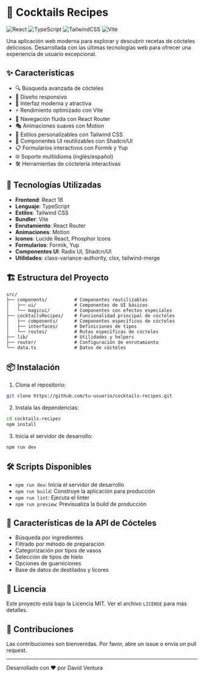 # 🍹 Cocktails Recipes

![React](https://img.shields.io/badge/React-20232A?style=for-the-badge&logo=react&logoColor=61DAFB)
![TypeScript](https://img.shields.io/badge/TypeScript-007ACC?style=for-the-badge&logo=typescript&logoColor=white)
![TailwindCSS](https://img.shields.io/badge/Tailwind_CSS-38B2AC?style=for-the-badge&logo=tailwind-css&logoColor=white)
![Vite](https://img.shields.io/badge/Vite-B73BFE?style=for-the-badge&logo=vite&logoColor=FFD62E)

Una aplicación web moderna para explorar y descubrir recetas de cócteles deliciosos. Desarrollada con las últimas tecnologías web para ofrecer una experiencia de usuario excepcional.

## ✨ Características

- 🔍 Búsqueda avanzada de cócteles
- 📱 Diseño responsivo
- 🎨 Interfaz moderna y atractiva
- ⚡ Rendimiento optimizado con Vite
- 🎯 Navegación fluida con React Router
- 🎭 Animaciones suaves con Motion
- 🎨 Estilos personalizables con Tailwind CSS
- 🧩 Componentes UI reutilizables con Shadcn/UI
- 📋 Formularios interactivos con Formik y Yup
- 🌐 Soporte multiidioma (inglés/español)
- 🛠️ Herramientas de cóctelería interactivas

## 🚀 Tecnologías Utilizadas

- **Frontend**: React 18
- **Lenguaje**: TypeScript
- **Estilos**: Tailwind CSS
- **Bundler**: Vite
- **Enrutamiento**: React Router
- **Animaciones**: Motion
- **Iconos**: Lucide React, Phosphor Icons
- **Formularios**: Formik, Yup
- **Componentes UI**: Radix UI, Shadcn/UI
- **Utilidades**: class-variance-authority, clsx, tailwind-merge

## 🏗️ Estructura del Proyecto

```
src/
├── components/          # Componentes reutilizables
│   ├── ui/              # Componentes de UI básicos
│   └── magicui/         # Componentes con efectos especiales
├── cocktailsRecipes/    # Funcionalidad principal de cócteles
│   ├── components/      # Componentes específicos de cócteles
│   ├── interfaces/      # Definiciones de tipos
│   └── routes/          # Rutas específicas de cócteles
├── lib/                 # Utilidades y helpers
├── router/              # Configuración de enrutamiento
└── data.ts              # Datos de cócteles
```

## 📦 Instalación

1. Clona el repositorio:
```bash
git clone https://github.com/tu-usuario/cocktails-recipes.git
```

2. Instala las dependencias:
```bash
cd cocktails-recipes
npm install
```

3. Inicia el servidor de desarrollo:
```bash
npm run dev
```

## 🛠️ Scripts Disponibles

- `npm run dev`: Inicia el servidor de desarrollo
- `npm run build`: Construye la aplicación para producción
- `npm run lint`: Ejecuta el linter
- `npm run preview`: Previsualiza la build de producción

## 🧪 Características de la API de Cócteles

- Búsqueda por ingredientes
- Filtrado por método de preparación
- Categorización por tipos de vasos
- Selección de tipos de hielo
- Opciones de guarniciones
- Base de datos de destilados y licores

## 📝 Licencia

Este proyecto está bajo la Licencia MIT. Ver el archivo `LICENSE` para más detalles.

## 🤝 Contribuciones

Las contribuciones son bienvenidas. Por favor, abre un issue o envía un pull request.

---

Desarrollado con ❤️ por David Ventura
